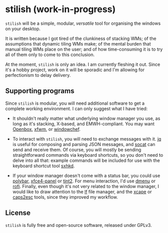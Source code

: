 stilish (work-in-progress)
===============================================================================

`stilish` will be a simple, modular, *versatile* tool for organising the 
windows on your desktop.

It is written because I got tired of the clunkiness of stacking WMs; of the 
assumptions that dynamic tiling WMs make; of the mental burden that manual 
tiling WMs place on the user; and of how time-consuming it is to try all of 
them only to come to this conclusion. 

At the moment, `stilish` is only an idea. I am currently fleshing it out. 
Since it's a hobby project, work on it will be sporadic and I'm allowing for 
perfectionism to delay delivery.


Supporting programs
-------------------------------------------------------------------------------

Since `stilish` is modular, you will need additional software to get a 
complete working environment. I can only suggest what I have tried:

-   It shouldn't really matter what underlying window manager you use, as long 
    as it's stacking, X-based, and EMWH-compliant. You may want 
    [Openbox](http://openbox.org), 
    [xfwm](https://docs.xfce.org/xfce/xfwm4/start), or 
    [windowchef](https://github.com/tudurom/windowchef).

-   To interact with `stilish`, you will need to exchange messages with it. 
    [jq](https://stedolan.github.io/jq/) is useful for composing and parsing 
    JSON messages, and [socat](http://www.dest-unreach.org/socat/) can send 
    and receive them. Of course, you will mostly be sending straightforward 
    commands via keyboard shortcuts, so you don't need to delve into all that: 
    example commands will be included for use with the keyboard shortcut tool 
    [sxhkd](https://github.com/baskerville/sxhkd).

-   If your window manager doesn't come with a status bar, you could use 
    [polybar](https://github.com/jaagr/polybar), 
    [xfce4-panel](https://docs.xfce.org/xfce/xfce4-panel/start) or 
    [tint2](https://gitlab.com/o9000/tint2). For menu interaction, I'd use 
    [dmenu](http://tools.suckless.org/dmenu/) or 
    [rofi](https://github.com/DaveDavenport/rofi). Finally, even though it's 
    not very related to the window manager, I would like to draw attention to 
    the [lf](https://github.com/gokcehan/lf) file manager, and the 
    [xcape](https://github.com/alols/xcape) or 
    [caps2esc](https://gitlab.com/interception/linux/plugins/caps2esc) tools, 
    since they improved my workflow.


License
-------------------------------------------------------------------------------

`stilish` is fully free and open-source software, released under GPLv3.
